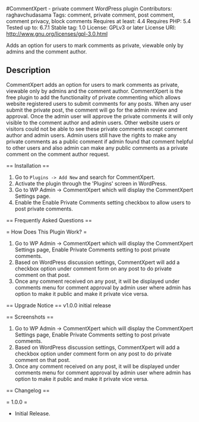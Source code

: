 #CommentXpert - private comment WordPress plugin
Contributors: raghavchudasama
Tags: comment, private comment, post comment, comment privacy, block comments
Requires at least: 4.4
Requires PHP: 5.4
Tested up to: 6.7.1
Stable tag: 1.0
License: GPLv3 or later
License URI: http://www.gnu.org/licenses/gpl-3.0.html

Adds an option for users to mark comments as private, viewable only by admins and the comment author.

## Description ##

CommentXpert adds an option for users to mark comments as private, viewable only by admins and the comment author. CommentXpert is the free plugin to add the functionality of private commenting which allows website registered users to submit comments for any posts. When any user submit the private post, the comment will go for the admin review and approval. Once the admin user will approve the private comments it will only visible to the comment author and admin users. Other website users or visitors could not be able to see these private comments except comment author and admin users. Admin users still have the rights to make any private comments as a public comment if admin found that comment helpful to other users and also admin can make any public comments as a private comment on the comment author request. 

== Installation ==

1. Go to `Plugins -> Add New` and search for CommentXpert.
2. Activate the plugin through the 'Plugins' screen in WordPress.
3. Go to WP Admin -> CommentXpert which will display the CommentXpert Settings page.
4. Enable the Enable Private Comments setting checkbox to allow users to post private comments.

== Frequently Asked Questions ==

= How Does This Plugin Work? =

1. Go to WP Admin -> CommentXpert which will display the CommentXpert Settings page, Enable Private Comments setting to post private comments. 
2. Based on WordPress discussion settings, CommentXpert will add a checkbox option under comment form on any post to do private comment on that post.
3. Once any comment received on any post, it will be displayed under comments menu for comment approval by admin user where admin has option to make it public and make it private vice versa.

== Upgrade Notice ==
v1.0.0 initial release

== Screenshots ==

1. Go to WP Admin -> CommentXpert which will display the CommentXpert Settings page, Enable Private Comments setting to post private comments. 
2. Based on WordPress discussion settings, CommentXpert will add a checkbox option under comment form on any post to do private comment on that post.
3. Once any comment received on any post, it will be displayed under comments menu for comment approval by admin user where admin has option to make it public and make it private vice versa.

== Changelog ==

= 1.0.0 =
* Initial Release.
